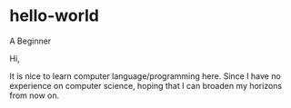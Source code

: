 # hello-world
A Beginner

Hi,

It is nice to learn computer language/programming here.
Since I have no experience on computer science, hoping that I can broaden my horizons from now on.
